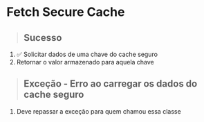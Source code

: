 # Fetch Secure Cache

> ## Sucesso
1. ✅ Solicitar dados de uma chave do cache seguro
2. Retornar o valor armazenado para aquela chave

> ## Exceção - Erro ao carregar os dados do cache seguro
1. Deve repassar a exceção para quem chamou essa classe
